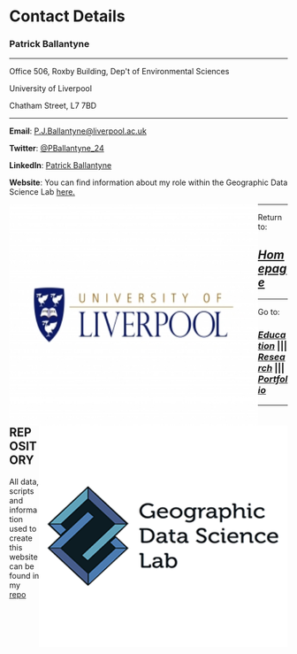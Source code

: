 # Contact Details

### Patrick Ballantyne

---
Office 506, Roxby Building, Dep't of Environmental Sciences

University of Liverpool

Chatham Street, L7 7BD

---

**Email**: P.J.Ballantyne@liverpool.ac.uk

**Twitter**: [@PBallantyne_24](https://twitter.com/PBallantyne_24)

**LinkedIn**: [Patrick Ballantyne](https://www.linkedin.com/in/patrick-ballantyne-660783172/)

**Website**: You can find information about my role within the Geographic Data Science Lab [here.](https://www.liverpool.ac.uk/geographic-data-science/our-people/)

<img align="left" width="450" height="400" src="uol.jpg"> <img align="right" width="450" height="400" src="GDS.JPG">







---

Return to:

## [*Homepage*](index.md)

---

Go to:

### [*Education*](Education.md)   |||   [*Research*](Research.md)   |||   [*Portfolio*](AssignmentPortfolio.md)

---
## REPOSITORY

All data, scripts and information used to create this website can be found in my [repo](https://github.com/patrickballantyne/patrickballantyne.github.io)
